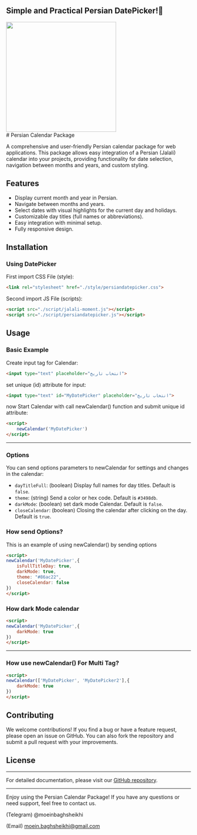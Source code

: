 <h2> Simple and Practical Persian DatePicker!📆 </h2>
<img src="https://i.ibb.co/xgmhw06/Designer-79.jpg" width="300px" alt="">
</br>
# Persian Calendar Package

A comprehensive and user-friendly Persian calendar package for web applications. This package allows easy integration of a Persian (Jalali) calendar into your projects, providing functionality for date selection, navigation between months and years, and custom styling.

## Features

- Display current month and year in Persian.
- Navigate between months and years.
- Select dates with visual highlights for the current day and holidays.
- Customizable day titles (full names or abbreviations).
- Easy integration with minimal setup.
- Fully responsive design.

## Installation

### Using DatePicker

First import CSS File (style):

```html
<link rel="stylesheet" href="./style/persiandatepicker.css">

```

Second import JS File (scripts):

```html
<script src="./script/jalali-moment.js"></script>
<script src="./script/persiandatepicker.js"></script>

```


## Usage

### Basic Example

Create input tag for Calendar:

```html
<input type="text" placeholder="انتخاب تاریخ">

```

set unique (id) attribute for input:

```html
<input type="text" id="MyDatePicker" placeholder="انتخاب تاریخ">

```

now Start Calendar with call newCalendar() function and submit unique id attribute:

```html
<script>
    newCalendar('MyDatePicker')
</script>

```

---


### Options

You can send options parameters to newCalendar for settings and changes in the calendar:

- `dayTitleFull`: (boolean) Display full names for day titles. Default is `false`.
- `theme`: (string) Send a color or hex code. Default is `#3498db`.
- `darkMode`: (boolean) set dark mode Calendar. Default is `false`.
- `closeCalendar`: (boolean) Closing the calendar after clicking on the day. Default is `true`.

### How send Options?

This is an example of using newCalendar() by sending options

```html
<script>
newCalendar('MyDatePicker',{
    isFullTitleDay: true,
    darkMode: true,
    theme: "#86ac22",
    closeCalendar: false
})
</script>
```

### How dark Mode calendar
```html
<script>
newCalendar('MyDatePicker',{
    darkMode: true
})
</script>
```

---

### How use newCalendar() For Multi Tag?
```html
<script>
newCalendar(['MyDatePicker', 'MyDatePicker2'],{
    darkMode: true
})
</script>
```

## Contributing

We welcome contributions! If you find a bug or have a feature request, please open an issue on GitHub. You can also fork the repository and submit a pull request with your improvements.

## License

---

For detailed documentation, please visit our [GitHub repository](https://github.com/moeinbaghsheikhi/Persian-DatePicker).

---

Enjoy using the Persian Calendar Package! If you have any questions or need support, feel free to contact us.

(Telegram) @moeinbaghsheikhi

(Email)    moein.baghsheikhi@gmail.com